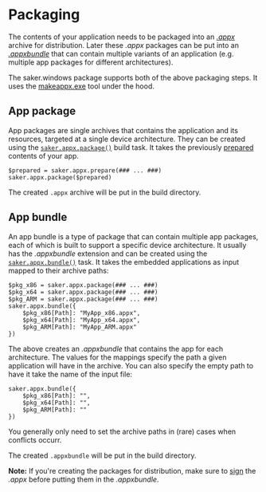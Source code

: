# Packaging

The contents of your application needs to be packaged into an [*.appx*](https://docs.microsoft.com/en-us/windows/msix/package/packaging-uwp-apps#types-of-app-packages) archive for distribution. Later these *.appx* packages can be put into an [*.appxbundle*](https://docs.microsoft.com/en-us/windows/msix/package/packaging-uwp-apps#types-of-app-packages) that can contain multiple variants of an application (e.g. multiple app packages for different architectures).

The saker.windows package supports both of the above packaging steps. It uses the [makeappx.exe](https://docs.microsoft.com/en-us/windows/win32/appxpkg/make-appx-package--makeappx-exe-) tool under the hood.

## App package

App packages are single archives that contains the application and its resources, targeted at a single device architecture. They can be created using the [`saker.appx.package()`](/taskdoc/saker.appx.package.html) build task. It takes the previously [prepared](preparing.md) contents of your app.

```sakerscript
$prepared = saker.appx.prepare(### ... ###)
saker.appx.package($prepared)
```

The created `.appx` archive will be put in the build directory.

## App bundle

An app bundle is a type of package that can contain multiple app packages, each of which is built to support a specific device architecture. It usually has the *.appxbundle* extension and can be created using the [`saker.appx.bundle()`](/taskdoc/saker.appx.bundle.html) task. It takes the embedded applications as input mapped to their archive paths:

```sakerscript
$pkg_x86 = saker.appx.package(### ... ###)
$pkg_x64 = saker.appx.package(### ... ###)
$pkg_ARM = saker.appx.package(### ... ###)
saker.appx.bundle({
	$pkg_x86[Path]: "MyApp_x86.appx",
	$pkg_x64[Path]: "MyApp_x64.appx",
	$pkg_ARM[Path]: "MyApp_ARM.appx"
})
```

The above creates an *.appxbundle* that contains the app for each architecture. The values for the mappings specify the path a given application will have in the archive. You can also specify the empty path to have it take the name of the input file:

```sakerscript
saker.appx.bundle({
	$pkg_x86[Path]: "",
	$pkg_x64[Path]: "",
	$pkg_ARM[Path]: ""
})
```

You generally only need to set the archive paths in (rare) cases when conflicts occurr.

The created `.appxbundle` will be put in the build directory. 

**Note:** If you're creating the packages for distribution, make sure to [sign](sign.md) the *.appx* before putting them in the *.appxbundle*. 